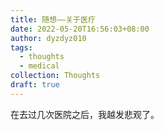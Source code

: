 ```yaml
---
title: 随想——关于医疗
date: 2022-05-20T16:56:03+08:00
author: dyzdyz010
tags:
  - thoughts
  - medical
collection: Thoughts
draft: true
---
```


在去过几次医院之后，我越发悲观了。

